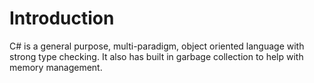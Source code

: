# Introduction

C# is a general purpose, multi-paradigm, object oriented language with strong type checking. It also has built in garbage collection to help with memory management.